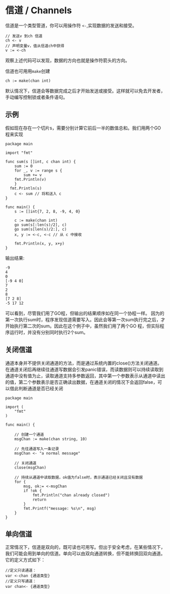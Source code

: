 # 信道 / Channels

信道是一个类型管道，你可以用操作符 `<-`,实现数据的发送和接受。

```
// 发送v 到ch 信道
ch <- v 
// 声明变量v，值从信道ch中获得
v := <-ch
```
观察上述代码可以发现，数据的方向也就是操作符箭头的方向。

信道也可用用`make`创建
```
ch := make(chan int)
```

默认情况下，信道会等数据完成之后才开始发送或接受。这样就可以免去开发者，手动编写控制锁或者条件语句。

## 示例
假如现在存在一个切片s，需要分别计算它前后一半的数值总和。我们用两个GO程来实现
```
package main

import "fmt"

func sum(s []int, c chan int) {
	sum := 0
	for _, v := range s {
		sum += v
    fmt.Println(v)
	}
  fmt.Println(s)
	c <- sum // 将和送入 c
}

func main() {
	s := []int{7, 2, 8, -9, 4, 0}

	c := make(chan int)
	go sum(s[:len(s)/2], c)
	go sum(s[len(s)/2:], c)
	x, y := <-c, <-c // 从 c 中接收

	fmt.Println(x, y, x+y)
}
```
输出结果:
```
-9
4
0
[-9 4 0]
7
2
8
[7 2 8]
-5 17 12
```
可以看到，尽管我们用了GO程，但输出的结果顺序如在同一个协程一样。
因为的第一次执行sum时，程序发现信道需要写入。因此会等第一次sum执行完之后，才开始执行第二次的sum。因此在这个例子中，虽然我们用了两个GO 程，但实际程序运行时，并没有分别同时执行2个sum。
## 关闭信道
通道本身并不提供关闭通道的方法，而是通过系统内置的close()方法关闭通道。在通道关闭后再继续往通道写数据会引发panic错误，而读数据则可以持续读取到通道中没有值为止，读取通道支持多参数返回，其中第一个参数表示从通道中读出的值，第二个参数表示是否正确读出数据，在通道关闭的情况下会返回false，可以借此判断通道是否已经关闭
```
package main

import (
	"fmt"
)

func main() {

	// 创建一个通道
	msgChan := make(chan string, 10)

	// 先往通道写入一条记录
	msgChan <- "a normal message"
	
	// 关闭通道
	close(msgChan)

	// 持续从通道中读取数据，ok值为false时，表示通道已经关闭且没有数据
	for {
		msg, ok:= <-msgChan
		if !ok {
			fmt.Println("chan already closed")
			return
		}
		fmt.Printf("message: %s\n", msg)
	}
}
```

## 单向信道
正常情况下，信道是双向的，既可读也可用写。但出于安全考虑，在某些情况下，我们可能会用到单向的信道。单向可以由双向通道转换，但不能转换回双向通道。
它的定义方式如下：
```
//定义只读通道：
var <-chan {通道类型}
//定义只写通道：
var chan<- {通道类型}
```
